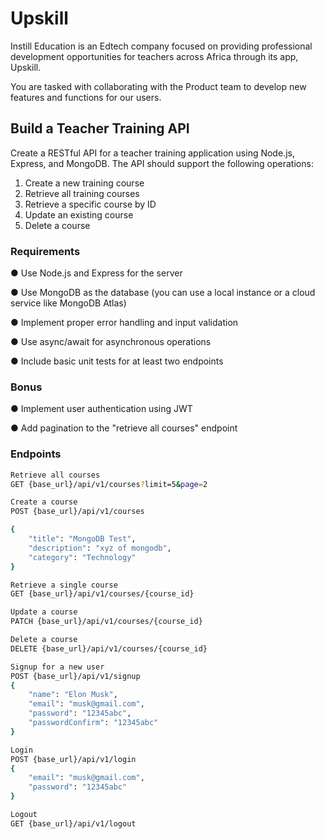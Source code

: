 # Upskill

Instill Education is an Edtech company focused on providing
professional development opportunities for teachers across Africa
through its app, Upskill.

You are tasked with collaborating with the Product team to develop
new features and functions for our users.

## Build a Teacher Training API

Create a RESTful API for a teacher training application using Node.js,
Express, and MongoDB. The API should support the following operations:

1. Create a new training course
2. Retrieve all training courses
3. Retrieve a specific course by ID
4. Update an existing course
5. Delete a course

### Requirements

● Use Node.js and Express for the server

● Use MongoDB as the database (you can use a local instance or a
cloud service like MongoDB Atlas)

● Implement proper error handling and input validation

● Use async/await for asynchronous operations

● Include basic unit tests for at least two endpoints

### Bonus

● Implement user authentication using JWT

● Add pagination to the "retrieve all courses" endpoint


### Endpoints

```bash
Retrieve all courses 
GET {base_url}/api/v1/courses?limit=5&page=2
```

```bash
Create a course 
POST {base_url}/api/v1/courses

{
    "title": "MongoDB Test",
    "description": "xyz of mongodb",
    "category": "Technology"
}
```

```bash
Retrieve a single course 
GET {base_url}/api/v1/courses/{course_id}
```

```bash
Update a course 
PATCH {base_url}/api/v1/courses/{course_id}
```

```bash
Delete a course 
DELETE {base_url}/api/v1/courses/{course_id}
```

```bash
Signup for a new user 
POST {base_url}/api/v1/signup
{
    "name": "Elon Musk",
    "email": "musk@gmail.com",
    "password": "12345abc",
    "passwordConfirm": "12345abc"
}
```

```bash
Login
POST {base_url}/api/v1/login
{
    "email": "musk@gmail.com",
    "password": "12345abc"
}
```

```bash
Logout
GET {base_url}/api/v1/logout
```
